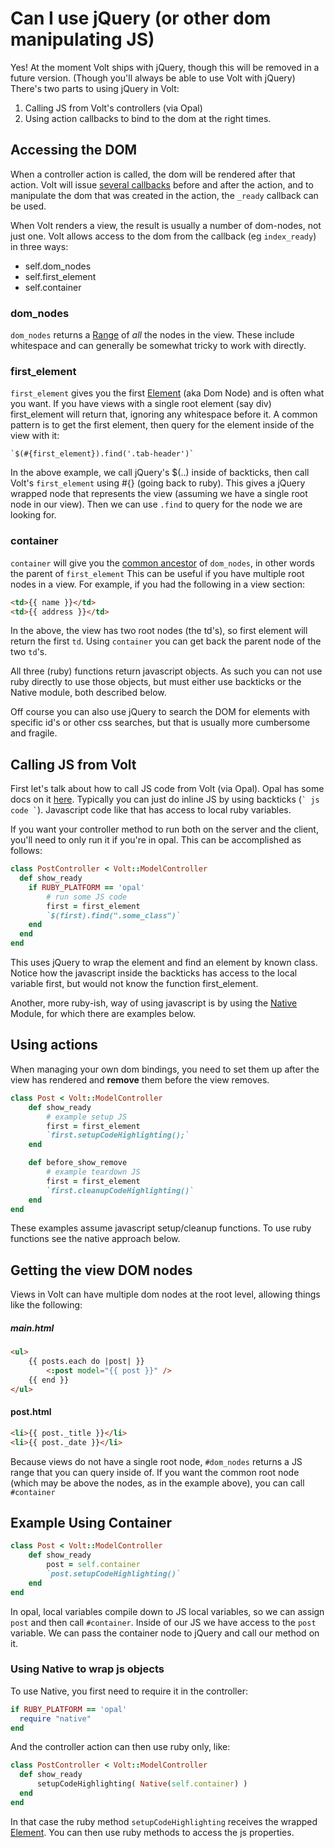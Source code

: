 # Can I use jQuery (or other dom manipulating JS)

Yes!  At the moment Volt ships with jQuery, though this will be removed in a future version.  (Though you'll always be able to use Volt with jQuery)  There's two parts to using jQuery in Volt:

1. Calling JS from Volt's controllers (via Opal)
2. Using action callbacks to bind to the dom at the right times.

## Accessing the DOM

When a controller action is called, the dom will be rendered after that action. Volt will issue [several callbacks](../docs/callbacks_and_actions.html)
before and after the action, and to manipulate the dom that was created in the action, the ``` _ready ``` callback can be used.

When Volt renders a view, the result is usually a number of dom-nodes, not just one. Volt allows access to the dom from the callback (eg ``` index_ready ```) in three ways:

- self.dom_nodes
- self.first_element
- self.container

### dom_nodes

`dom_nodes` returns a [Range](https://developer.mozilla.org/en-US/docs/Web/API/Range) of *all* the nodes in the view. These include whitespace and can generally be somewhat tricky to work with directly.

### first_element

`first_element` gives you the first  [Element](https://developer.mozilla.org/en-US/docs/Web/API/Element) (aka Dom Node) and is often what you want.  If you have views with a single root element (say div) first_element will return that, ignoring any whitespace before it. A common pattern is to get the first element, then query for the element inside of the view with it:

``` `$(#{first_element}).find('.tab-header')` ```

In the above example, we call jQuery's $(..) inside of backticks, then call Volt's ```first_element``` using #{} (going back to ruby).  This gives a jQuery wrapped node that represents the view (assuming we have a single root node in our view).  Then we can use ```.find``` to query for the node we are looking for.

### container

`container` will give you the  [common ancestor](https://developer.mozilla.org/en-US/docs/Web/API/Range/commonAncestorContainer) of `dom_nodes`, in other words the parent of `first_element`  This can be useful if you have multiple root nodes in a view.  For example, if you had the following in a view section:

```html
<td>{{ name }}</td>
<td>{{ address }}</td>
```

In the above, the view has two root nodes (the td's), so first element will return the first ```td```.  Using ```container``` you can get back the parent node of the two ```td```'s.

All three (ruby) functions return javascript objects. As such you can not use ruby directly to use those objects, but must either use backticks or the Native module, both described below.

Off course you can also use jQuery to search the DOM for elements with specific id's or other css searches, but that is usually more cumbersome and fragile.

## Calling JS from Volt

First let's talk about how to call JS code from Volt (via Opal).  Opal has some docs on it [here](http://opalrb.org/docs/compiled_ruby/).  Typically you can just do inline JS by using backticks (``` ` js code ` ```).
Javascript code like that has access to local ruby variables.

If you want your controller method to run both on the server and the client, you'll need to only run it if you're in opal.  This can be accomplished as follows:

```ruby
class PostController < Volt::ModelController
  def show_ready
    if RUBY_PLATFORM == 'opal'
        # run some JS code
        first = first_element
        `$(first).find(".some_class")`
    end
  end
end
```
This uses jQuery to wrap the element and find an element by known class. Notice how the javascript inside the backticks has access to the local variable first, but would not know the function first_element.

Another, more ruby-ish, way of using javascript is by using the [Native ](http://dev.mikamai.com/post/79398725537/using-native-javascript-objects-from-opal) Module, for which
there are examples below.

## Using actions

When managing your own dom bindings,
you need to set them up after the view has rendered and **remove** them before the view removes.

```ruby
class Post < Volt::ModelController
    def show_ready
        # example setup JS
        first = first_element
        `first.setupCodeHighlighting();`
    end

    def before_show_remove
        # example teardown JS
        first = first_element
        `first.cleanupCodeHighlighting()`
    end
end
```
These examples assume javascript setup/cleanup functions. To use ruby functions see the native approach below.

## Getting the view DOM nodes


Views in Volt can have multiple dom nodes at the root level, allowing things like the following:

##### main.html

```html
<ul>
    {{ posts.each do |post| }}
        <:post model="{{ post }}" />
    {{ end }}
</ul>
```

#### post.html

```html
<li>{{ post._title }}</li>
<li>{{ post._date }}</li>
```

Because views do not have a single root node, ```#dom_nodes``` returns a JS range that you can query inside of.  If you want the common root node (which may be above the nodes, as in the example above), you can call ```#container```

## Example Using Container

```ruby
class Post < Volt::ModelController
    def show_ready
        post = self.container
        `post.setupCodeHighlighting()`
    end
end
```

In opal, local variables compile down to JS local variables, so we can assign ```post``` and then call ```#container```.  Inside of our JS we have access to the ```post``` variable.  We can pass the container node to jQuery and call our method on it.

### Using Native to wrap js objects

To use Native, you first need to require it in the controller:

```ruby
if RUBY_PLATFORM == 'opal'
  require "native"
end
```

And the controller action can then use ruby only, like:

```ruby
class PostController < Volt::ModelController
  def show_ready
      setupCodeHighlighting( Native(self.container) )
  end
end
```

In that case the ruby method ``` setupCodeHighlighting ``` receives the wrapped
[Element](http://www.w3schools.com/jsref/dom_obj_all.asp). You can then use ruby methods to access the js properties.
